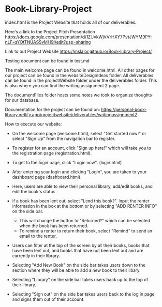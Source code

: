 # Book-Library-Project

index.html is the Project Website that holds all of our deliverables.

Here's a link to the Project Pitch Presentation 
https://docs.google.com/presentation/d/1ZUvkWjVVrHXY7PvtJWYM9PY-nLF-qYOtTNUASSvMH9I/edit?usp=sharing

Link to out Project Website 
https://mslalor.github.io/Book-Library-Project/

Testing document can be found in test.md

The main welcome page can be found in welcome.html.
All other pages for our project can be found in the websiteDesignIdeas folder.
All deliverables can be found in the projectWebsite folder under the deliverables folder. This is also where you can find the writing assignment 2 page.

The documentFiles folder hosts some notes we took to organize thoughts for our database.

Documentation for the project can be found on:
https://personal-book-library.netlify.app/projectwebsite/deliverables/writingassignment2


How to execute our website:

- On the welcome page (welcome.html), select "Get started now!" or select "Sign Up" from the navigation bar to register.
- To register for an account, click "Sign up here!" which will take you to the registration page (registration.html).
- To get to the login page, click "Login now". (login.html)

- After entering your login and clicking "Login", you are taken to your dashboard page (dashboard.html).
- Here, users are able to view their personal library, add/edit books, and edit the book's status.
- If a book has been lent out, select "Lend this book?". Input the renter information in the box at the bottom or by selecting "ADD RENTER INFO" on the side bar. 
  * This will change the button to "Returned?" which can be selected when the book has been returned.
  * To remind a renter to return their book, select "Remind" to send an email to the renter.
- Users can filter at the top of the screen by all their books, books that have been lent out, and books that have not been lent out and are currently in their library.

- Selecting "Add New Book" on the side bar takes users down to the section where they will be able to add a new book to their libary.
- Selecting "Library" on the side bar takes users back up to the top of their library.
- Selecting "Sign out" on the side bar takes users back to the log in page and signs them out of their account.

